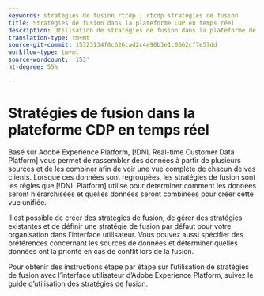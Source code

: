 ```yaml
---
keywords: stratégies de fusion rtcdp ; rtcdp stratégies de fusion
title: Stratégies de fusion dans la plateforme CDP en temps réel
description: Utilisation de stratégies de fusion dans la plateforme de données client en temps réel
translation-type: tm+mt
source-git-commit: 15323134f0c626cad2c4e90b3e1c0662cf7e57dd
workflow-type: tm+mt
source-wordcount: '153'
ht-degree: 55%

---
```



# Stratégies de fusion dans la plateforme CDP en temps réel

Basé sur Adobe Experience Platform, [!DNL Real-time Customer Data Platform] vous permet de rassembler des données à partir de plusieurs sources et de les combiner afin de voir une vue complète de chacun de vos clients. Lorsque ces données sont regroupées, les stratégies de fusion sont les règles que [!DNL Platform] utilise pour déterminer comment les données seront hiérarchisées et quelles données seront combinées pour créer cette vue unifiée.

Il est possible de créer des stratégies de fusion, de gérer des stratégies existantes et de définir une stratégie de fusion par défaut pour votre organisation dans l’interface utilisateur. Vous pouvez aussi spécifier des préférences concernant les sources de données et déterminer quelles données ont la priorité en cas de conflit lors de la fusion.

Pour obtenir des instructions étape par étape sur l’utilisation de stratégies de fusion avec l’interface utilisateur d’Adobe Experience Platform, suivez le [guide d’utilisation des stratégies de fusion](../../profile/ui/merge-policies.md).

